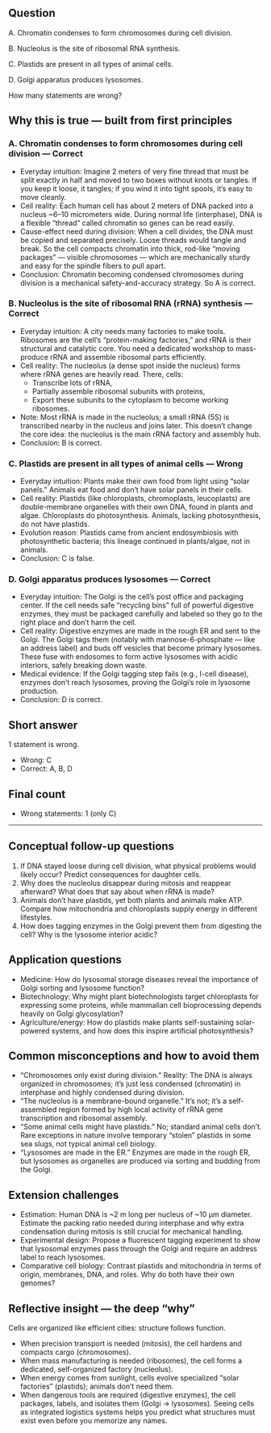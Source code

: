 ## Question
A. Chromatin condenses to form chromosomes during cell division.

B. Nucleolus is the site of ribosomal RNA synthesis.

C. Plastids are present in all types of animal cells.

D. Golgi apparatus produces lysosomes.

How many statements are wrong?

## Why this is true — built from first principles

### A. Chromatin condenses to form chromosomes during cell division — Correct
- Everyday intuition: Imagine 2 meters of very fine thread that must be split exactly in half and moved to two boxes without knots or tangles. If you keep it loose, it tangles; if you wind it into tight spools, it’s easy to move cleanly.
- Cell reality: Each human cell has about 2 meters of DNA packed into a nucleus ~6–10 micrometers wide. During normal life (interphase), DNA is a flexible “thread” called chromatin so genes can be read easily. 
- Cause-effect need during division: When a cell divides, the DNA must be copied and separated precisely. Loose threads would tangle and break. So the cell compacts chromatin into thick, rod-like “moving packages” — visible chromosomes — which are mechanically sturdy and easy for the spindle fibers to pull apart.
- Conclusion: Chromatin becoming condensed chromosomes during division is a mechanical safety-and-accuracy strategy. So A is correct.

### B. Nucleolus is the site of ribosomal RNA (rRNA) synthesis — Correct
- Everyday intuition: A city needs many factories to make tools. Ribosomes are the cell’s “protein-making factories,” and rRNA is their structural and catalytic core. You need a dedicated workshop to mass-produce rRNA and assemble ribosomal parts efficiently.
- Cell reality: The nucleolus (a dense spot inside the nucleus) forms where rRNA genes are heavily read. There, cells:
  - Transcribe lots of rRNA,
  - Partially assemble ribosomal subunits with proteins,
  - Export these subunits to the cytoplasm to become working ribosomes.
- Note: Most rRNA is made in the nucleolus; a small rRNA (5S) is transcribed nearby in the nucleus and joins later. This doesn’t change the core idea: the nucleolus is the main rRNA factory and assembly hub.
- Conclusion: B is correct.

### C. Plastids are present in all types of animal cells — Wrong
- Everyday intuition: Plants make their own food from light using “solar panels.” Animals eat food and don’t have solar panels in their cells.
- Cell reality: Plastids (like chloroplasts, chromoplasts, leucoplasts) are double-membrane organelles with their own DNA, found in plants and algae. Chloroplasts do photosynthesis. Animals, lacking photosynthesis, do not have plastids.
- Evolution reason: Plastids came from ancient endosymbiosis with photosynthetic bacteria; this lineage continued in plants/algae, not in animals.
- Conclusion: C is false.

### D. Golgi apparatus produces lysosomes — Correct
- Everyday intuition: The Golgi is the cell’s post office and packaging center. If the cell needs safe “recycling bins” full of powerful digestive enzymes, they must be packaged carefully and labeled so they go to the right place and don’t harm the cell.
- Cell reality: Digestive enzymes are made in the rough ER and sent to the Golgi. The Golgi tags them (notably with mannose-6-phosphate — like an address label) and buds off vesicles that become primary lysosomes. These fuse with endosomes to form active lysosomes with acidic interiors, safely breaking down waste.
- Medical evidence: If the Golgi tagging step fails (e.g., I-cell disease), enzymes don’t reach lysosomes, proving the Golgi’s role in lysosome production.
- Conclusion: D is correct.


## Short answer
1 statement is wrong.

- Wrong: C
- Correct: A, B, D

## Final count
- Wrong statements: 1 (only C)

---

## Conceptual follow-up questions
1. If DNA stayed loose during cell division, what physical problems would likely occur? Predict consequences for daughter cells.
2. Why does the nucleolus disappear during mitosis and reappear afterward? What does that say about when rRNA is made?
3. Animals don’t have plastids, yet both plants and animals make ATP. Compare how mitochondria and chloroplasts supply energy in different lifestyles.
4. How does tagging enzymes in the Golgi prevent them from digesting the cell? Why is the lysosome interior acidic?

## Application questions
- Medicine: How do lysosomal storage diseases reveal the importance of Golgi sorting and lysosome function?
- Biotechnology: Why might plant biotechnologists target chloroplasts for expressing some proteins, while mammalian cell bioprocessing depends heavily on Golgi glycosylation?
- Agriculture/energy: How do plastids make plants self-sustaining solar-powered systems, and how does this inspire artificial photosynthesis?

## Common misconceptions and how to avoid them
- “Chromosomes only exist during division.” Reality: The DNA is always organized in chromosomes; it’s just less condensed (chromatin) in interphase and highly condensed during division.
- “The nucleolus is a membrane-bound organelle.” It’s not; it’s a self-assembled region formed by high local activity of rRNA gene transcription and ribosomal assembly.
- “Some animal cells might have plastids.” No; standard animal cells don’t. Rare exceptions in nature involve temporary “stolen” plastids in some sea slugs, not typical animal cell biology.
- “Lysosomes are made in the ER.” Enzymes are made in the rough ER, but lysosomes as organelles are produced via sorting and budding from the Golgi.

## Extension challenges
- Estimation: Human DNA is ~2 m long per nucleus of ~10 μm diameter. Estimate the packing ratio needed during interphase and why extra condensation during mitosis is still crucial for mechanical handling.
- Experimental design: Propose a fluorescent tagging experiment to show that lysosomal enzymes pass through the Golgi and require an address label to reach lysosomes.
- Comparative cell biology: Contrast plastids and mitochondria in terms of origin, membranes, DNA, and roles. Why do both have their own genomes?

## Reflective insight — the deep “why”
Cells are organized like efficient cities: structure follows function. 
- When precision transport is needed (mitosis), the cell hardens and compacts cargo (chromosomes).
- When mass manufacturing is needed (ribosomes), the cell forms a dedicated, self-organized factory (nucleolus).
- When energy comes from sunlight, cells evolve specialized “solar factories” (plastids); animals don’t need them.
- When dangerous tools are required (digestive enzymes), the cell packages, labels, and isolates them (Golgi → lysosomes).
Seeing cells as integrated logistics systems helps you predict what structures must exist even before you memorize any names.